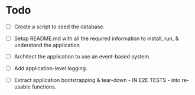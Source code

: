 # Todo

- [ ] Create a script to seed the database.

- [ ] Setup README.md with all the required information to install, run, & understand the application

- [ ] Architect the application to use an event-based system.
- [ ] Add application-level logging.

- [ ] Extract application bootstrapping & tear-down - IN E2E TESTS - into re-usable functions.
